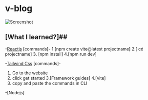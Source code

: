 # v-blog #

![Screenshot](https://vercel.com/4441b7dc-9c3e-4025-b871-10c92c3ac61a)

## [What I learned?]##

-[Reactjs](https://react.dev/)
 [commands]-
 1.[npm create vite@latest projectname]
 2.[ cd projectname]
 3. [npm install]
 4.[npm run dev]
 
-[Tailwind Css](https://tailwindcss.com/)
  [commands]-
  1. Go to the website
  2. click get started
  3.[Framework guides]
  4.[vite]
  5. copy and paste the commands in CLI
  
-[Nodejs]
